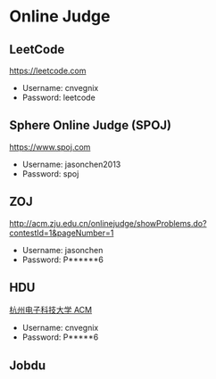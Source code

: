 # Online Judge

## LeetCode

https://leetcode.com

- Username: cnvegnix
- Password: leetcode

## Sphere Online Judge (SPOJ)

https://www.spoj.com

- Username: jasonchen2013
- Password: spoj

## ZOJ

http://acm.zju.edu.cn/onlinejudge/showProblems.do?contestId=1&pageNumber=1

- Username: jasonchen
- Password: P******6

## HDU

[杭州电子科技大学 ACM](http://acm.hdu.edu.cn/)

- Username: cnvegnix
- Password: P*****6

## Jobdu
